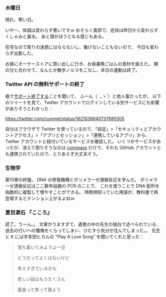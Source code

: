 ### 木曜日

晴れ、寒い日。

いやー、体調は変わらず悪いですｗ
おそらく風邪で、症状は昨日から変わらずくしゃみと鼻水。
あと頭がぼうとなる感じもある。

在宅なので周りの迷惑にはならないし、働けないこともないので、
今日も変わらず出勤した。

お昼にオーケーストアに買い出しに行き、お昼兼晩ごはんの食材を揃えた。
朝の分と合わせて、なんとか散歩ノルマをこなし、本日の運動は終了。

### Twitter API の無料サポートの終了

巷で[サポート終了する](https://twitter.com/TwitterDev/status/1621026986784337922)ことを聞いて、
ふーん（ ´_ゝ`）と他人事だったが、
以下のツイートを見て、Twitter アカウントでログインしている別サービスにも影響がありそうとわかった：

https://twitter.com/curonet/status/1621038640737685505

自分はブラウザで Twitter を使っているので、「設定」>「セキュリティとアカウントアクセス」>「アプリとセッション」>「連携しているアプリ」から、
Twitter アカウントと紐付いているサービスを確認した。
いくつかサービスがあったが、消えて困りそうなのは [connpass](https://connpass.com) だけで、それも GitHub アカウントとも連携されていたので、とりあえず大丈夫そう。

### 生物学

第10章の終盤。
DNA の修復機構とポリメラーゼ連鎖反応を学んだ。
ポリメラーゼ連鎖反応はここ数年話題の PCR のことで、
これを使うことで DNA 配列を指数的に複製して増やすことができる。
時勢柄知っていた用語が、教科書で再登場するとテンション上がるよねｗ

### 夏目漱石 『こころ』

読了。うーん。。
文章がうますぎて、遺書の中の先生の独白で述べられている、
過去の行いへの懺悔をくらってしまい、ひたすら気分が沈んでしまった。。
先生と K には宇多田ヒカルの "Play A Love Song" を聞いてくれと思った：

> 落ち着いてみようよ一旦
>
> どうだってよくはないけど
>
> 考えすぎているかも
>
> 悲しい話はもうたくさん
>
> 飯食って笑って寝よう